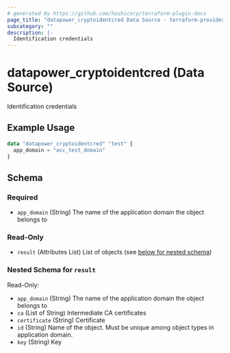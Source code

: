```yaml
---
# generated by https://github.com/hashicorp/terraform-plugin-docs
page_title: "datapower_cryptoidentcred Data Source - terraform-provider-datapower"
subcategory: ""
description: |-
  Identification credentials
---
```


# datapower_cryptoidentcred (Data Source)

Identification credentials

## Example Usage

```terraform
data "datapower_cryptoidentcred" "test" {
  app_domain = "acc_test_domain"
}
```

<!-- schema generated by tfplugindocs -->
## Schema

### Required

- `app_domain` (String) The name of the application domain the object belongs to

### Read-Only

- `result` (Attributes List) List of objects (see [below for nested schema](#nestedatt--result))

<a id="nestedatt--result"></a>
### Nested Schema for `result`

Read-Only:

- `app_domain` (String) The name of the application domain the object belongs to
- `ca` (List of String) Intermediate CA certificates
- `certificate` (String) Certificate
- `id` (String) Name of the object. Must be unique among object types in application domain.
- `key` (String) Key

